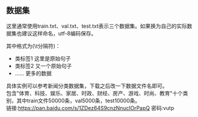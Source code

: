 ## 数据集
这里通常使用train.txt、val.txt、test.txt表示三个数据集。如果换为自己的实际数据集也建议这样命名，utf-8编码保存。

其中格式为(\t分隔符)：</br>
+ 类标签1  这里是原始句子
+ 类标签2  又一个原始句子
+ ……      更多的数据

具体实例可以参考新闻分类数据集，下载之后改一下数据文件名即可。</br>
包含"体育、科技、娱乐、家居、时政、财经、房产、游戏、时尚、教育"十个类别，其中train文件50000条，val5000条，test10000条。</br>
链接:https://pan.baidu.com/s/1ZDez64S9cnzNnucIOrPapQ 密码:vutp
